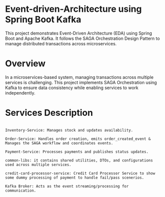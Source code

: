 # Event-driven-Architecture using Spring Boot Kafka
This project demonstrates Event-Driven Architecture (EDA) using Spring Boot and Apache Kafka. It follows the SAGA Orchestration Design Pattern to manage distributed transactions across microservices.


# Overview

In a microservices-based system, managing transactions across multiple services is challenging. This project implements SAGA Orchestration using Kafka to ensure data consistency while enabling services to work independently.

# Services Description

~~~

Inventory-Service: Manages stock and updates availability.

Order-Service: Handles order creation, emits order_created_event & Manages the SAGA workflow and coordinates events.

Payment-Service: Processes payments and publishes status updates.

common-libs: it contains shared utilities, DTOs, and configurations used across multiple services.

credit-card-processor-service: Credit Card Processor Service to show some dummy processing of payment to handle fail/pass scenerios.

Kafka Broker: Acts as the event streaming/processing for communication.

~~~